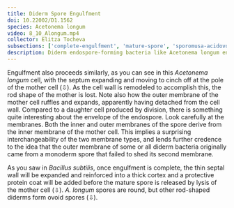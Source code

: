 ```yaml
---
title: Diderm Spore Engulfment
doi: 10.22002/D1.1562
species: Acetonema longum
video: 8_10_Alongum.mp4
collector: Elitza Tocheva
subsections: ['complete-engulfment', 'mature-spore', 'sporomusa-acidovorans-sporulation']
description: Diderm endospore-forming bacteria like Acetonema longum engulf their spores in two membranes, both of which come from the cell's inner membrane
---
```


Engulfment also proceeds similarly, as you can see in this *Acetonema longum* cell, with the septum expanding and moving to cinch off at the pole of the mother cell (⇩). As the cell wall is remodeled to accomplish this, the rod shape of the mother is lost. Note also how the outer membrane of the mother cell ruffles and expands, apparently having detached from the cell wall. Compared to a daughter cell produced by division, there is something quite interesting about the envelope of the endospore. Look carefully at the membranes. Both the inner and outer membranes of the spore derive from the inner membrane of the mother cell. This implies a surprising interchangeability of the two membrane types, and lends further credence to the idea that the outer membrane of some or all diderm bacteria originally came from a monoderm spore that failed to shed its second membrane.

As you saw in *Bacillus subtilis*, once engulfment is complete, the thin septal wall will be expanded and reinforced into a thick cortex and a protective protein coat will be added before the mature spore is released by lysis of the mother cell (⇩).  *A. longum* spores are round, but other rod-shaped diderms form ovoid spores (⇩).

